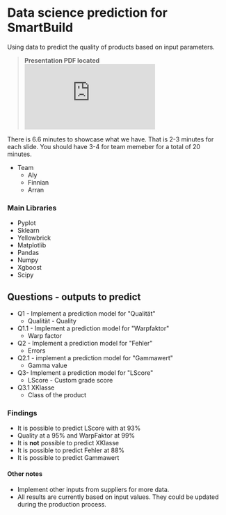 # Data science prediction for SmartBuild
Using data to predict the quality of products based on input parameters.

> **Presentation PDF located ![here!](https://github.com/FinnianHBLR/data-science-prediction/Presentation.pdf)**

There is 6.6 minutes to showcase what we have.
That is 2-3 minutes for each slide. You should have 3-4 for team memeber for a total of 20 minutes.

* Team  
    * Aly
    * Finnian
    * Arran

### Main Libraries
* Pyplot
* Sklearn
* Yellowbrick
* Matplotlib
* Pandas
* Numpy
* Xgboost
* Scipy

## Questions - outputs to predict
* Q1 - Implement a prediction model for "Qualität"​​
    * Qualität - Quality
* Q1.1 - Implement a prediction model for "Warpfaktor"
    * Warp factor
* Q2 - Implement a prediction model for "Fehler"​
    * Errors
* Q2.1 - implement a prediction model for "Gammawert"
    * Gamma value
* Q3- Implement a prediction model for "LScore"​
    * LScore - Custom grade score
* Q3.1 XKlasse
    * Class of the product

### Findings
* It is possible to predict LScore with at 93%  
* Quality at a 95% and WarpFaktor at 99%  
* It is **not** possible to predict XKlasse  
* It is possible to predict Fehler at 88%  
* It is possible to predict Gammawert  
#### Other notes
* Implement other inputs from suppliers for more data.  
* All results are currently based on input values. They could be updated during the production process.  
